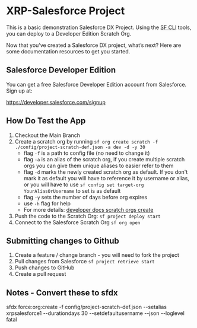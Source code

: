 # XRP-Salesforce Project

This is a basic demonstration Salesforce DX Project. Using the [SF CLI](https://developer.salesforce.com/tools/sfdxcli) tools, you can deploy to a Developer Edition Scratch Org.

Now that you’ve created a Salesforce DX project, what’s next? Here are some documentation resources to get you started.

## Salesforce Developer Edition

You can get a free Salesforce Developer Edition account from Salesforce. Sign up at:

https://developer.salesforce.com/signup

## How Do Test the App

1. Checkout the Main Branch
1. Create a scratch org by running `sf org create scratch -f ./config/project-scratch-def.json -a dev -d -y 30`
    - flag `-f` is a path to config file (no need to change it)
    - flag `-a` is an alias of the scratch org, if you create multiple scratch orgs you can give them unique aliases to easier refer to them
    - flag `-d` marks the newly created scratch org as default. If you don't mark it as default you will have to reference it by username or alias, or you will have to use `sf config set target-org YourAliasOrUsername` to set is as default
    - flag `-y` sets the number of days before org expires
    - use `-h` flag for help
    - For more details: [developer docs scratch orgs create](https://developer.salesforce.com/docs/atlas.en-us.sfdx_dev.meta/sfdx_dev/sfdx_dev_scratch_orgs_create.htm)
1. Push the code to the Scratch Org: `sf project deploy start`
1. Connect to the Salesforce Scratch Org `sf org open`

## Submitting changes to Github

1. Create a feature / change branch - you will need to fork the project
1. Pull changes from Salesforce `sf project retrieve start`
1. Push changes to GitHub
1. Create a pull request


## Notes - Convert these to sfdx
sfdx force:org:create -f config/project-scratch-def.json --setalias xrpsalesforce1 --durationdays 30 --setdefaultusername --json --loglevel fatal
